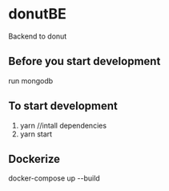 # donutBE

Backend to donut

## Before you start development

run mongodb

## To start development

1. yarn //intall dependencies
2. yarn start

## Dockerize

docker-compose up --build
